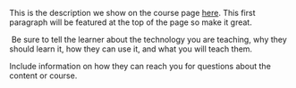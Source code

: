 This is the description we show on the course page [here](https://lab.github.com/solveforcecom/2bcharset25253dutf-825252225253e252bscu21dd9rozyl0f68yg8jl37d21c_0mnmxz-ouz1ieo252b25253ctitle). This first paragraph will be featured at the top of the page so make it great.
​

​
Be sure to tell the learner about the technology you are teaching, why they should learn it, how they can use it, and what you will teach them.
​


Include information on how they can reach you for questions about the content or course. 